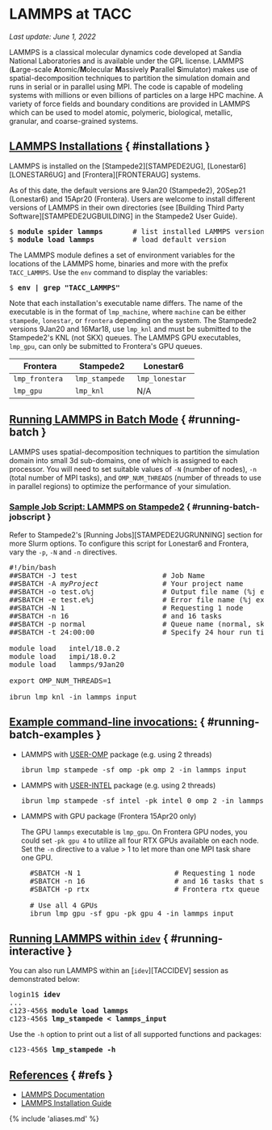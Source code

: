 # LAMMPS at TACC
*Last update: June 1, 2022*

LAMMPS is a classical molecular dynamics code developed at Sandia National Laboratories and is available under the GPL license. LAMMPS (**L**arge-scale **A**tomic/**M**olecular **M**assively **P**arallel **S**imulator) makes use of spatial-decomposition techniques to partition the simulation domain and runs in serial or in parallel using MPI.  The code is capable of modeling systems with millions or even billions of particles on a large HPC machine.  A variety of force fields and boundary conditions are provided in LAMMPS which can be used to model atomic, polymeric, biological, metallic, granular, and coarse-grained systems.

## [LAMMPS Installations](#installations) { #installations } 

LAMMPS is installed on the [Stampede2][STAMPEDE2UG], [Lonestar6][LONESTAR6UG] and [Frontera][FRONTERAUG] systems.

As of this date, the default versions are 9Jan20 (Stampede2), 20Sep21 (Lonestar6) and 15Apr20 (Frontera). Users are welcome to install different versions of LAMMPS in their own directories (see [Building Third Party Software][STAMPEDE2UGBUILDING] in the Stampede2 User Guide). <!-- Sample build scripts for each system can be found in the `/work/apps/lammps/shared/` directory. -->

<pre class="cmd-line">
$ <b>module spider lammps</b>		# list installed LAMMPS versions
$ <b>module load lammps</b>			# load default version</pre>

The LAMMPS module defines a set of environment variables for the locations of the LAMMPS home, binaries and more with the prefix `TACC_LAMMPS`. Use the `env` command to display the variables:

<pre class="cmd-line">$ <b>env | grep "TACC_LAMMPS"</b></pre>

Note that each installation's executable name differs. The name of the executable is in the format of `lmp_machine`, where `machine` can be either `stampede`, `lonestar`, or `frontera` depending on the system. The Stampede2 versions 9Jan20 and 16Mar18, use `lmp_knl` and must be submitted to the Stampede2's KNL (not SKX) queues. The LAMMPS GPU executables, `lmp_gpu`, can only be submitted to Frontera's GPU queues.


Frontera | Stampede2 | Lonestar6
--- | --- | ---
<code>lmp_frontera </code> | <code>lmp_stampede </code> | <code>lmp_lonestar </code>
<code>lmp_gpu</code> | <code>lmp_knl</code> | N/A


## [Running LAMMPS in Batch Mode](#running-batch) { #running-batch } 

LAMMPS uses spatial-decomposition techniques to partition the simulation domain into small 3d sub-domains, one of which is assigned to each processor. You will need to set suitable values of `-N` (number of nodes), `-n` (total number of MPI tasks), and `OMP_NUM_THREADS` (number of threads to use in parallel regions) to optimize the performance of your simulation.

### [Sample Job Script: LAMMPS on Stampede2](#running-batch-jobscript) { #running-batch-jobscript } 

Refer to Stampede2's [Running Jobs][STAMPEDE2UGRUNNING] section for more Slurm options. To configure this script for Lonestar6 and Frontera, vary the `-p`, `-N` and `-n` directives.

<pre class="job-script">
&#x23!/bin/bash
&#x23#SBATCH -J test                    # Job Name
&#x23#SBATCH -A <i>myProject</i>               # Your project name 
&#x23#SBATCH -o test.o%j                # Output file name (%j expands to jobID)
&#x23#SBATCH -e test.e%j                # Error file name (%j expands to jobID)
&#x23#SBATCH -N 1                       # Requesting 1 node
&#x23#SBATCH -n 16                      # and 16 tasks
&#x23#SBATCH -p normal                  # Queue name (normal, skx-normal, etc.)
&#x23#SBATCH -t 24:00:00                # Specify 24 hour run time

module load   intel/18.0.2
module load   impi/18.0.2
module load   lammps/9Jan20

export OMP_NUM_THREADS=1   

ibrun lmp_knl -in lammps_input </pre>

## [Example command-line invocations:](#running-batch-examples) { #running-batch-examples } 

* LAMMPS with [USER-OMP](https://lammps.sandia.gov/doc/Packages_details.html#pkg-user-omp) package (e.g. using 2 threads)

	<pre class="job-script">ibrun lmp_stampede -sf omp -pk omp 2 -in lammps_input</pre>

* LAMMPS with [USER-INTEL](https://lammps.sandia.gov/doc/Speed_intel.html) package (e.g. using 2 threads)

	<pre class="job-script">ibrun lmp_stampede -sf intel -pk intel 0 omp 2 -in lammps_input</pre>

* LAMMPS with GPU package (Frontera 15Apr20 only)

	The GPU `lammps` executable is `lmp_gpu`.  On Frontera GPU nodes, you could set `-pk gpu 4` to utilize all four RTX GPUs available on each node. Set the `-n` directive to a value &gt; 1 to let more than one MPI task share one GPU.

	<pre class="job-script">
	&#x23SBATCH -N 1                      # Requesting 1 node
	&#x23SBATCH -n 16                     # and 16 tasks that share 4 GPU
	&#x23SBATCH -p rtx                    # Frontera rtx queue

	&#x23 Use all 4 GPUs
	ibrun lmp_gpu -sf gpu -pk gpu 4 -in lammps_input</pre>

## [Running LAMMPS within `idev`](#running-interactive) { #running-interactive } 

You can also run LAMMPS within an [`idev`][TACCIDEV] session as demonstrated below:

<pre class="cmd-line">
login1$ <b>idev</b>
...
c123-456$ <b>module load lammps </b>
c123-456$ <b>lmp_stampede &lt; lammps_input</b></pre>

Use the `-h` option to print out a list of all supported functions and packages: 

<pre class="cmd-line">c123-456$ <b>lmp_stampede -h</b></pre>

## [References](#refs) { #refs } 

* [LAMMPS Documentation](https://docs.lammps.org/Manual.html)
* [LAMMPS Installation Guide](https://docs.lammps.org/Build.html)

{% include 'aliases.md' %}
